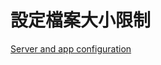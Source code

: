 # 設定檔案大小限制

[Server and app configuration](https://docs.microsoft.com/zh-tw/aspnet/core/mvc/models/file-uploads#server-and-app-configuration)
